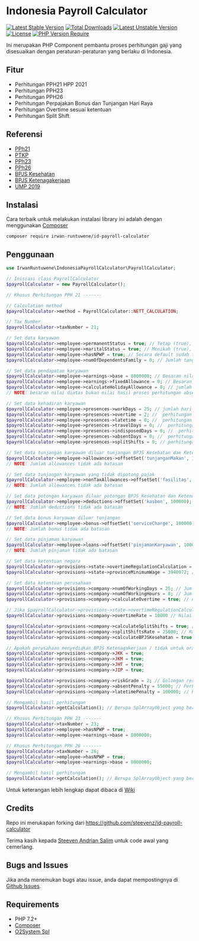 # Indonesia Payroll Calculator
[![Latest Stable Version](http://poser.pugx.org/irwan-runtuwene/id-payroll-calculator/v)](https://packagist.org/packages/irwan-runtuwene/id-payroll-calculator) [![Total Downloads](http://poser.pugx.org/irwan-runtuwene/id-payroll-calculator/downloads)](https://packagist.org/packages/irwan-runtuwene/id-payroll-calculator) [![Latest Unstable Version](http://poser.pugx.org/irwan-runtuwene/id-payroll-calculator/v/unstable)](https://packagist.org/packages/irwan-runtuwene/id-payroll-calculator) [![License](http://poser.pugx.org/irwan-runtuwene/id-payroll-calculator/license)](https://packagist.org/packages/irwan-runtuwene/id-payroll-calculator) [![PHP Version Require](http://poser.pugx.org/irwan-runtuwene/id-payroll-calculator/require/php)](https://packagist.org/packages/irwan-runtuwene/id-payroll-calculator)

Ini merupakan PHP Component pembantu proses perhitungan gaji yang disesuaikan dengan peraturan-peraturan yang berlaku di Indonesia.

Fitur
-----
* Perhitungan PPH21 HPP 2021
* Perhitungan PPH23
* Perhitungan PPH26
* Perhitungan Perpajakan Bonus dan Tunjangan Hari Raya
* Perhitungan Overtime sesuai ketentuan
* Perhitungan Split Shift

Referensi
---------
* [PPh21](https://www.online-pajak.com/perhitungan-pph-21)
* [PTKP](https://www.online-pajak.com/ptkp-terbaru-pph-21)
* [PPh23](https://www.online-pajak.com/perhitungan-pph-23)
* [PPh26](https://www.online-pajak.com/perhitungan-pph-26)
* [BPJS Kesehatan](https://www.panduanbpjs.com/iuran-bpjs-perbulan/)
* [BPJS Ketenagakerjaan](https://www.finansialku.com/berapa-iuran-bpjs-ketenagakerjaan-yang-harus-saya-bayar-dan-yang-ditanggung-perusahaan/)
* [UMP 2019](https://smartlegal.id/smarticle/layanan/2018/12/12/ini-daftar-upah-minimum-provinsi-ump-2019/)

Instalasi
---------
Cara terbaik untuk melakukan instalasi library ini adalah dengan menggunakan [Composer][7]
```
composer require irwan-runtuwene/id-payroll-calculator
```

Penggunaan
----------
```php
use IrwanRuntuwene\IndonesiaPayrollCalculator\PayrollCalculator;

// Inisiasi class PayrollCalculator
$payrollCalculator = new PayrollCalculator();

// Khusus Perhitungan PPH 21 -------

// Calculation method
$payrollCalculator->method = PayrollCalculator::NETT_CALCULATION;

// Tax Number
$payrollCalculator->taxNumber = 21;

// Set data karyawan
$payrollCalculator->employee->permanentStatus = true; // Tetap (true), Tidak Tetap (false), secara default sudah terisi nilai true.
$payrollCalculator->employee->maritalStatus = true; // Menikah (true), Tidak Menikah/Single (false), secara default sudah terisi nilai false.
$payrollCalculator->employee->hasNPWP = true; // Secara default sudah terisi nilai true. Jika tidak memiliki npwp akan dikenakan potongan tambahan 20%
$payrollCalculator->employee->numOfDependentsFamily = 0; // Jumlah tanggungan, max 5 jika lebih akan dikenakan tambahannya perorang sesuai ketentuan BPJS Kesehatan

// Set data pendapatan karyawan
$payrollCalculator->employee->earnings->base = 8000000; // Besaran nilai gaji pokok/bulan
$payrollCalculator->employee->earnings->fixedAllowance = 0; // Besaran nilai tunjangan tetap
$payrollCalculator->employee->calculateHolidayAllowance = 0; // jumlah bulan proporsional
// NOTE: besaran nilai diatas bukan nilai hasil proses perhitungan absensi tetapi nilai default sebagai faktor perhitungan gaji.

// Set data kehadiran karyawan
$payrollCalculator->employee->presences->workDays = 25; // jumlah hari masuk kerja
$payrollCalculator->employee->presences->overtime = 2; //  perhitungan jumlah lembur dalam satuan jam
$payrollCalculator->employee->presences->latetime = 0; //  perhitungan jumlah keterlambatan dalam satuan jam
$payrollCalculator->employee->presences->travelDays = 0; //  perhitungan jumlah hari kepergian dinas
$payrollCalculator->employee->presences->indisposedDays = 0; //  perhitungan jumlah hari sakit yang telah memiliki surat dokter
$payrollCalculator->employee->presences->absentDays = 0; //  perhitungan jumlah hari alpha
$payrollCalculator->employee->presences->splitShifts = 0; // perhitungan jumlah split shift

// Set data tunjangan karyawan diluar tunjangan BPJS Kesehatan dan Ketenagakerjaan
$payrollCalculator->employee->allowances->offsetSet('tunjanganMakan', 100000);
// NOTE: Jumlah allowances tidak ada batasan

// Set data tunjangan karyawan yang tidak dipotong pajak
$payrollCalculator->employee->nonTaxAllowances->offsetSet('fasilitas', 2750000);
// NOTE: Jumlah allowances tidak ada batasan

// Set data potongan karyawan diluar potongan BPJS Kesehatan dan Ketenagakerjaan
$payrollCalculator->employee->deductions->offsetSet('kasbon', 100000);
// NOTE: Jumlah deductions tidak ada batasan

// Set data bonus karyawan diluar tunjangan
$payrollCalculator->employee->bonus->offsetSet('serviceCharge', 100000);
// NOTE: Jumlah bonus tidak ada batasan

// Set data pinjaman karyawan 
$payrollCalculator->employee->loans->offsetSet('pinjamanKaryawan', 1000000);
// NOTE: Jumlah pinjaman tidak ada batasan

// Set data ketentuan negara
$payrollCalculator->provisions->state->overtimeRegulationCalculation = true; // Jika false maka akan dihitung sesuai kebijakan perusahaan
$payrollCalculator->provisions->state->provinceMinimumWage = 3940972; // Ketentuan UMP sesuai propinsi lokasi perusahaan

// Set data ketentuan perusahaan
$payrollCalculator->provisions->company->numOfWorkingDays = 25; // Jumlah hari kerja dalam satu bulan
$payrollCalculator->provisions->company->numOfWorkingHours = 8; // Jumlah hari kerja dalam satu hari
$payrollCalculator->provisions->company->calculateOvertime = true; // Apakah perusahaan menghitung lembur

// Jika $payrollCalculator->provisions->state->overtimeRegulationCalculation = false;
$payrollCalculator->provisions->company->overtimeRate = 10000 // Nilai rate overtime per jam, Jika bernilai 0 namun $payrollCalculator->provisions->company->calculateOvertime, maka rate akan dihitung secara otomatis berdasarkan renumerasi besaran gaji, hari dan jam kerja

$payrollCalculator->provisions->company->calculateSplitShifts = true; // Apakah perusahan menghitung split shifts
$payrollCalculator->provisions->company->splitShiftsRate = 25000; // Rate Split Shift perusahaan
$payrollCalculator->provisions->company->calculateBPJSKesehatan = true; // Apakah perusahaan menyediakan BPJS Kesehatan / tidak untuk orang tersebut

// Apakah perusahaan menyediakan BPJS Ketenagakerjaan / tidak untuk orang tersebut
$payrollCalculator->provisions->company->JKK = true; 
$payrollCalculator->provisions->company->JKM = true; 
$payrollCalculator->provisions->company->JHT = true; 
$payrollCalculator->provisions->company->JIP = true; 

$payrollCalculator->provisions->company->riskGrade = 2; // Golongan resiko ketenagakerjaan, umumnya 2
$payrollCalculator->provisions->company->absentPenalty = 55000; // Perhitungan nilai potongan gaji/hari sebagai penalty.
$payrollCalculator->provisions->company->latetimePenalty = 100000; // Perhitungan nilai keterlambatan sebagai penalty.

// Mengambil hasil perhitungan
$payrollCalculator->getCalculation(); // Berupa SplArrayObject yang berisi seluruh data perhitungan gaji, lengkap dengan perhitungan BPJS dan PPh21

// Khusus Perhitungan PPH 23 -------
$payrollCalculator->taxNumber = 23;
$payrollCalculator->employee->hasNPWP = true;
$payrollCalculator->employee->earnings->base = 8000000;

// Khusus Perhitungan PPH 26 -------
$payrollCalculator->taxNumber = 26;
$payrollCalculator->employee->hasNPWP = true;
$payrollCalculator->employee->earnings->base = 8000000;

// Mengambil hasil perhitungan
$payrollCalculator->getCalculation(); // Berupa SplArrayObject yang berisi lengkap dengan perhitungan pajak
```

Untuk keterangan lebih lengkap dapat dibaca di [Wiki](https://github.com/irwan.runtuwene/id-payroll-calculator/wiki)

Credits
---------------------
Repo ini merukapan forking dari https://github.com/steevenz/id-payroll-calculator

Terima kasih kepada [Steeven Andrian Salim](https://github.com/steevenz) untuk code awal yang cemerlang.

Bugs and Issues
---------------
Jika anda menemukan bugs atau issue, anda dapat mempostingnya di [Github Issues][6].

Requirements
------------
- PHP 7.2+
- [Composer][9]
- [O2System Spl][10]

[1]: https://github.com/steevenz
[2]: http://steevenz.com/blog/id-payroll-calculator-api
[3]: https://github.com/steevenz/id-payroll-calculator
[4]: http://github.com/irwan.runtuwene/id-payroll-calculator
[5]: http://github.com/irwan.runtuwene/id-payroll-calculator/wiki
[6]: http://github.com/irwan.runtuwene/id-payroll-calculator/issues
[7]: https://packagist.org/packages/irwan.runtuwene/id-payroll-calculator
[9]: https://getcomposer.org
[10]: http://github.com/o2system/spl
